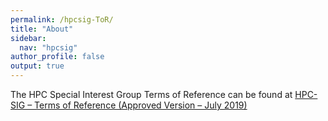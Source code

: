 ```yaml
---
permalink: /hpcsig-ToR/
title: "About"
sidebar:
  nav: "hpcsig"
author_profile: false
output: true
---
```


The HPC Special Interest Group Terms of Reference can be found at [HPC-SIG – Terms of Reference (Approved Version – July 2019)](https://chrisdotcollins.github.io/HPC-SIG/resources/blank.pdf)
